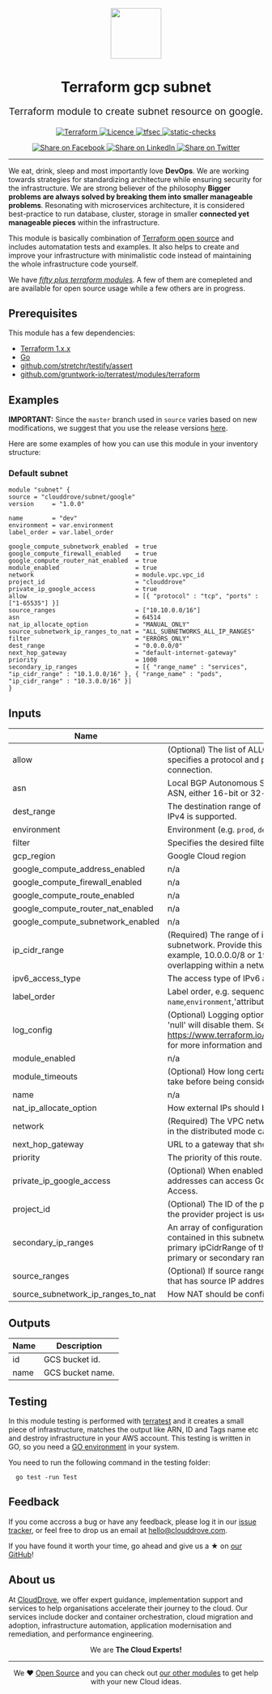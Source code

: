 <!-- This file was automatically generated by the `geine`. Make all changes to `README.yaml` and run `make readme` to rebuild this file. -->

<p align="center"> <img src="https://user-images.githubusercontent.com/50652676/62349836-882fef80-b51e-11e9-99e3-7b974309c7e3.png" width="100" height="100"></p>


<h1 align="center">
    Terraform gcp subnet
</h1>

<p align="center" style="font-size: 1.2rem;"> 
    Terraform module to create subnet resource on google.
     </p>

<p align="center">

<a href="https://www.terraform.io">
  <img src="https://img.shields.io/badge/Terraform-v1.1.7-green" alt="Terraform">
</a>
<a href="LICENSE.md">
  <img src="https://img.shields.io/badge/License-APACHE-blue.svg" alt="Licence">
</a>
<a href="https://github.com/clouddrove/terraform-gcp-subnet/actions/workflows/tfsec.yml">
  <img src="https://github.com/clouddrove/terraform-gcp-subnet/actions/workflows/tfsec.yml/badge.svg" alt="tfsec">
</a>
<a href="https://github.com/clouddrove/terraform-gcp-subnet/actions/workflows/terraform.yml">
  <img src="https://github.com/clouddrove/terraform-gcp-subnet/actions/workflows/terraform.yml/badge.svg" alt="static-checks">
</a>


</p>
<p align="center">

<a href='https://facebook.com/sharer/sharer.php?u=https://github.com/clouddrove/terraform-gcp-subnet'>
  <img title="Share on Facebook" src="https://user-images.githubusercontent.com/50652676/62817743-4f64cb80-bb59-11e9-90c7-b057252ded50.png" />
</a>
<a href='https://www.linkedin.com/shareArticle?mini=true&title=Terraform+gcp+subnet&url=https://github.com/clouddrove/terraform-gcp-subnet'>
  <img title="Share on LinkedIn" src="https://user-images.githubusercontent.com/50652676/62817742-4e339e80-bb59-11e9-87b9-a1f68cae1049.png" />
</a>
<a href='https://twitter.com/intent/tweet/?text=Terraform+gcp+subnet&url=https://github.com/clouddrove/terraform-gcp-subnet'>
  <img title="Share on Twitter" src="https://user-images.githubusercontent.com/50652676/62817740-4c69db00-bb59-11e9-8a79-3580fbbf6d5c.png" />
</a>

</p>
<hr>


We eat, drink, sleep and most importantly love **DevOps**. We are working towards strategies for standardizing architecture while ensuring security for the infrastructure. We are strong believer of the philosophy <b>Bigger problems are always solved by breaking them into smaller manageable problems</b>. Resonating with microservices architecture, it is considered best-practice to run database, cluster, storage in smaller <b>connected yet manageable pieces</b> within the infrastructure. 

This module is basically combination of [Terraform open source](https://www.terraform.io/) and includes automatation tests and examples. It also helps to create and improve your infrastructure with minimalistic code instead of maintaining the whole infrastructure code yourself.

We have [*fifty plus terraform modules*][terraform_modules]. A few of them are comepleted and are available for open source usage while a few others are in progress.




## Prerequisites

This module has a few dependencies: 

- [Terraform 1.x.x](https://learn.hashicorp.com/terraform/getting-started/install.html)
- [Go](https://golang.org/doc/install)
- [github.com/stretchr/testify/assert](https://github.com/stretchr/testify)
- [github.com/gruntwork-io/terratest/modules/terraform](https://github.com/gruntwork-io/terratest)







## Examples


**IMPORTANT:** Since the `master` branch used in `source` varies based on new modifications, we suggest that you use the release versions [here](https://github.com/clouddrove/terraform-gcp-subnet/releases).


Here are some examples of how you can use this module in your inventory structure:
### Default subnet
```hcl
module "subnet" {
source = "clouddrove/subnet/google"
version     = "1.0.0"

name        = "dev"
environment = var.environment
label_order = var.label_order

google_compute_subnetwork_enabled  = true
google_compute_firewall_enabled    = true
google_compute_router_nat_enabled  = true
module_enabled                     = true
network                            = module.vpc.vpc_id
project_id                         = "clouddrove"
private_ip_google_access           = true
allow                              = [{ "protocol" : "tcp", "ports" : ["1-65535"] }]
source_ranges                      = ["10.10.0.0/16"]
asn                                = 64514
nat_ip_allocate_option             = "MANUAL_ONLY"
source_subnetwork_ip_ranges_to_nat = "ALL_SUBNETWORKS_ALL_IP_RANGES"
filter                             = "ERRORS_ONLY"
dest_range                         = "0.0.0.0/0"
next_hop_gateway                   = "default-internet-gateway"
priority                           = 1000
secondary_ip_ranges                = [{ "range_name" : "services", "ip_cidr_range" : "10.1.0.0/16" }, { "range_name" : "pods", "ip_cidr_range" : "10.3.0.0/16" }]
}
```






## Inputs

| Name | Description | Type | Default | Required |
|------|-------------|------|---------|:--------:|
| allow | (Optional) The list of ALLOW rules specified by this firewall. Each rule specifies a protocol and port-range tuple that describes a permitted connection. | `list(any)` | `[]` | no |
| asn | Local BGP Autonomous System Number (ASN). Must be an RFC6996 private ASN, either 16-bit or 32-bit. | `number` | `64514` | no |
| dest\_range | The destination range of outgoing packets that this route applies to. Only IPv4 is supported. | `string` | `"0.0.0.0/0"` | no |
| environment | Environment (e.g. `prod`, `dev`, `staging`). | `string` | `""` | no |
| filter | Specifies the desired filtering of logs on this NAT. | `string` | `""` | no |
| gcp\_region | Google Cloud region | `string` | `"europe-west3"` | no |
| google\_compute\_address\_enabled | n/a | `bool` | `true` | no |
| google\_compute\_firewall\_enabled | n/a | `bool` | `true` | no |
| google\_compute\_route\_enabled | n/a | `bool` | `true` | no |
| google\_compute\_router\_nat\_enabled | n/a | `bool` | `true` | no |
| google\_compute\_subnetwork\_enabled | n/a | `bool` | `true` | no |
| ip\_cidr\_range | (Required) The range of internal addresses that are owned by this subnetwork. Provide this property when you create the subnetwork. For example, 10.0.0.0/8 or 192.168.0.0/16. Ranges must be unique and non-overlapping within a network. Only IPv4 is supported. | `string` | `"10.10.0.0/24"` | no |
| ipv6\_access\_type | The access type of IPv6 address this subnet holds. | `string` | `""` | no |
| label\_order | Label order, e.g. sequence of application name and environment `name`,`environment`,'attribute' [`webserver`,`qa`,`devops`,`public`,] . | `list(any)` | `[]` | no |
| log\_config | (Optional) Logging options for the subnetwork flow logs. Setting this value to 'null' will disable them. See https://www.terraform.io/docs/providers/google/r/compute_subnetwork.html for more information and examples. | `any` | `null` | no |
| module\_enabled | n/a | `bool` | `true` | no |
| module\_timeouts | (Optional) How long certain operations (per resource type) are allowed to take before being considered to have failed. | `any` | `{}` | no |
| name | n/a | `string` | `""` | no |
| nat\_ip\_allocate\_option | How external IPs should be allocated for this NAT. | `string` | `"MANUAL_ONLY"` | no |
| network | (Required) The VPC network the subnets belong to. Only networks that are in the distributed mode can have subnetworks. | `string` | `""` | no |
| next\_hop\_gateway | URL to a gateway that should handle matching packets. | `string` | `""` | no |
| priority | The priority of this route. | `number` | `1000` | no |
| private\_ip\_google\_access | (Optional) When enabled, VMs in this subnetwork without external IP addresses can access Google APIs and services by using Private Google Access. | `bool` | `true` | no |
| project\_id | (Optional) The ID of the project in which the resource belongs. If it is not set, the provider project is used. | `string` | `""` | no |
| secondary\_ip\_ranges | An array of configurations for secondary IP ranges for VM instances contained in this subnetwork. The primary IP of such VM must belong to the primary ipCidrRange of the subnetwork. The alias IPs may belong to either primary or secondary ranges. | `any` | `[]` | no |
| source\_ranges | (Optional) If source ranges are specified, the firewall will apply only to traffic that has source IP address in these ranges. | `any` | `[]` | no |
| source\_subnetwork\_ip\_ranges\_to\_nat | How NAT should be configured per Subnetwork. | `string` | `""` | no |

## Outputs

| Name | Description |
|------|-------------|
| id | GCS bucket id. |
| name | GCS bucket name. |




## Testing
In this module testing is performed with [terratest](https://github.com/gruntwork-io/terratest) and it creates a small piece of infrastructure, matches the output like ARN, ID and Tags name etc and destroy infrastructure in your AWS account. This testing is written in GO, so you need a [GO environment](https://golang.org/doc/install) in your system. 

You need to run the following command in the testing folder:
```hcl
  go test -run Test
```



## Feedback 
If you come accross a bug or have any feedback, please log it in our [issue tracker](https://github.com/clouddrove/terraform-gcp-subnet/issues), or feel free to drop us an email at [hello@clouddrove.com](mailto:hello@clouddrove.com).

If you have found it worth your time, go ahead and give us a ★ on [our GitHub](https://github.com/clouddrove/terraform-gcp-subnet)!

## About us

At [CloudDrove][website], we offer expert guidance, implementation support and services to help organisations accelerate their journey to the cloud. Our services include docker and container orchestration, cloud migration and adoption, infrastructure automation, application modernisation and remediation, and performance engineering.

<p align="center">We are <b> The Cloud Experts!</b></p>
<hr />
<p align="center">We ❤️  <a href="https://github.com/clouddrove">Open Source</a> and you can check out <a href="https://github.com/clouddrove">our other modules</a> to get help with your new Cloud ideas.</p>

  [website]: https://clouddrove.com
  [github]: https://github.com/clouddrove
  [linkedin]: https://cpco.io/linkedin
  [twitter]: https://twitter.com/clouddrove/
  [email]: https://clouddrove.com/contact-us.html
  [terraform_modules]: https://github.com/clouddrove?utf8=%E2%9C%93&q=terraform-&type=&language=
